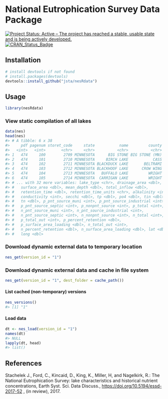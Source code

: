 
<!-- README.md is generated from README.Rmd. Please edit that file -->
National Eutrophication Survey Data Package
===========================================

[![Project Status: Active – The project has reached a stable, usable state and is being actively developed.](http://www.repostatus.org/badges/latest/active.svg)](http://www.repostatus.org/#active) [![CRAN\_Status\_Badge](http://www.r-pkg.org/badges/version/nesRdata)](https://cran.r-project.org/package=nesRdata)

Installation
------------

``` r
# install devtools if not found
# install.packages(devtools)
devtools::install_github("jsta/nesRdata")
```

Usage
-----

``` r
library(nesRdata)
```

### View static compilation of all lakes

``` r
data(nes)
head(nes)
#> # A tibble: 6 x 38
#>     pdf pagenum storet_code     state           name         county
#>   <int>   <int>       <chr>     <chr>          <chr>          <chr>
#> 1   474     100        2709 MINNESOTA      BIG STONE BIG STONE (MN)
#> 2   474     101        2710 MINNESOTA     BIRCH LAKE           CASS
#> 3   474     102        2711 MINNESOTA BLACKDUCK LAKE       BELTRAMI
#> 4   474     103        2712 MINNESOTA BLACKHOOF LAKE      CROW WING
#> 5   474     104        2713 MINNESOTA   BUFFALO LAKE         WRIGHT
#> 6   474     105        2714 MINNESOTA  CARRIGAN LAKE         WRIGHT
#> # ... with 32 more variables: lake_type <chr>, drainage_area <dbl>,
#> #   surface_area <dbl>, mean_depth <dbl>, total_inflow <dbl>,
#> #   retention_time <dbl>, retention_time_units <chr>, alkalinity <int>,
#> #   conductivity <int>, secchi <dbl>, tp <dbl>, po4 <dbl>, tin <dbl>,
#> #   tn <dbl>, p_pnt_source_muni <int>, p_pnt_source_industrial <int>,
#> #   p_pnt_source_septic <int>, p_nonpnt_source <int>, p_total <int>,
#> #   n_pnt_source_muni <int>, n_pnt_source_industrial <int>,
#> #   n_pnt_source_septic <int>, n_nonpnt_source <int>, n_total <int>,
#> #   p_total_out <int>, p_percent_retention <dbl>,
#> #   p_surface_area_loading <dbl>, n_total_out <int>,
#> #   n_percent_retention <dbl>, n_surface_area_loading <dbl>, lat <dbl>,
#> #   long <dbl>
```

### Download dynamic external data to temporary location

``` r
nes_get(version_id = "1")
```

### Download dynamic external data and cache in file system

``` r
nes_get(version_id = "1", dest_folder = cache_path())
```

#### List cached (non-temporary) versions

``` r
nes_versions()
#> [1] "1"
```

#### Load data

``` r
dt <- nes_load(version_id = "1")
names(dt)
#> NULL
lapply(dt, head)
#> list()
```

References
----------

Stachelek J., Ford, C., Kincaid, D., King, K., Miller, H, and Nagelkirk, R.: The National Eutrophication Survey: lake characteristics and historical nutrient concentrations, Earth Syst. Sci. Data Discuss., <https://doi.org/10.5194/essd-2017-52> , (in review), 2017.
